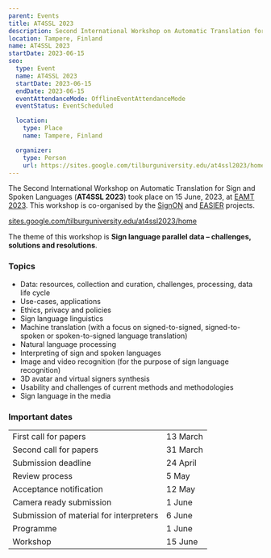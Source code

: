 ```yaml
---
parent: Events
title: AT4SSL 2023
description: Second International Workshop on Automatic Translation for Sign and Spoken Languages
location: Tampere, Finland
name: AT4SSL 2023
startDate: 2023-06-15
seo:
  type: Event
  name: AT4SSL 2023
  startDate: 2023-06-15
  endDate: 2023-06-15
  eventAttendanceMode: OfflineEventAttendanceMode
  eventStatus: EventScheduled

  location:
    type: Place
    name: Tampere, Finland

  organizer:
    type: Person
    url: https://sites.google.com/tilburguniversity.edu/at4ssl2023/home
---
```


The Second International Workshop on Automatic Translation for Sign and Spoken Languages (**AT4SSL 2023**) took place on 15 June, 2023, at [EAMT 2023](eamt2023.md).
This workshop is co-organised by the [SignON](https://signon-project.eu/) and [EASIER](https://www.project-easier.eu/) projects.


[sites.google.com/tilburguniversity.edu/at4ssl2023/home](https://sites.google.com/tilburguniversity.edu/at4ssl2023/home)

The theme of this workshop is **Sign language parallel data – challenges, solutions and resolutions**.

### Topics

- Data: resources, collection and curation, challenges, processing, data life cycle
- Use-cases, applications
- Ethics, privacy and policies
- Sign language linguistics
- Machine translation (with a focus on signed-to-signed, signed-to-spoken or spoken-to-signed language translation)
- Natural language processing
- Interpreting of sign and spoken languages
- Image and video recognition (for the purpose of sign language recognition)
- 3D avatar and virtual signers synthesis
- Usability and challenges of current methods and methodologies
- Sign language in the media


### Important dates

|     |     |
| --- | --- |
| First call for papers | 13 March |
| Second call for papers | 31 March |
| Submission deadline | 24 April |
| Review process | 5 May |
| Acceptance notification | 12 May |
| Camera ready submission | 1 June |
| Submission of material for interpreters | 6 June |
| Programme | 1 June |
| Workshop | 15 June |

